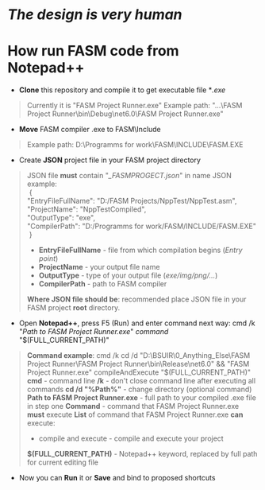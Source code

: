 # *The design is very human*

# How run FASM code from Notepad++
- **Clone** this repository and compile it to get executable file **.exe*
> Currently it is "FASM Project Runner.exe"
> Example path: "...\FASM Project Runner\bin\Debug\net6.0\FASM Project Runner.exe"
- **Move** FASM compiler .exe to FASM\Include
> Example path: D:\Programms for work\FASM\INCLUDE\FASM.EXE
- Create **JSON** project file in your FASM project directory
>JSON file **must** contain "*_FASMPROGECT.json*" in name 
>JSON example:  
> {    
    "EntryFileFullName": "D:/FASM Projects/NppTest/NppTest.asm",  
    "ProjectName": "NppTestCompiled",  
    "OutputType": "exe",   
    "CompilerPath": "D:/Programms for work/FASM/INCLUDE/FASM.EXE"  
 }
>- **EntryFileFullName** - file from which compilation begins (*Entry point*)
>- **ProjectName** - your output file name
>- **OutputType** - type of your output file (*exe/img/png/...*)
>- **CompilerPath** - path to FASM compiler
>
>**Where JSON file should be**: recommended place JSON file in your FASM project **root** directory. 
- Open **Notepad++**, press F5 (Run) and enter command next way: cmd /k "*Path to FASM Project Runner.exe*" *command* "$(FULL_CURRENT_PATH)"
> **Command example**: cmd /k cd /d "D:\BSUIR\0_Anything_Else\FASM Project Runner\FASM Project Runner\bin\Release\net6.0" && "FASM Project Runner.exe" compileAndExecute "$(FULL_CURRENT_PATH)"
> **cmd** - command line
>  **/k** - don't close command line after executing all commands
>  **cd /d "%Path%"** - change directory (optional command)
> **Path to FASM Project Runner.exe** - full path to your compiled .exe file in step one
> **Command** - command that FASM Project Runner.exe **must** execute
> **List** of command that FASM Project Runner.exe **can** execute:
>- compile and execute - compile and execute your project
> 
> **$(FULL_CURRENT_PATH)** - Notepad++ keyword, replaced by full path for current editing file 
- Now you can **Run** it or **Save** and bind to proposed shortcuts